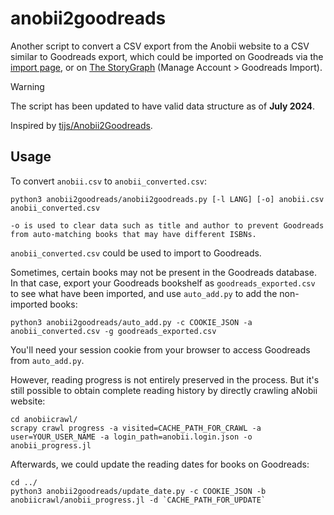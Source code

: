 # anobii2goodreads

Another script to convert a CSV export from the Anobii website
to a CSV similar to Goodreads export, which could be imported on Goodreads via
the [import page](http://www.goodreads.com/review/import), or on [The StoryGraph](https://www.thestorygraph.com/) (Manage Account > Goodreads Import).

> [!WARNING]
> The script has been updated to have valid data structure as of **July 2024**.

Inspired by [tijs/Anobii2Goodreads](https://github.com/tijs/Anobii2Goodreads).

## Usage

To convert `anobii.csv` to `anobii_converted.csv`:

    python3 anobii2goodreads/anobii2goodreads.py [-l LANG] [-o] anobii.csv anobii_converted.csv

    -o is used to clear data such as title and author to prevent Goodreads from auto-matching books that may have different ISBNs.

`anobii_converted.csv` could be used to import to Goodreads.

Sometimes, certain books may not be present in the Goodreads database. In that case, export your Goodreads bookshelf as `goodreads_exported.csv` to see what have been imported, and use `auto_add.py` to add the non-imported books:

    python3 anobii2goodreads/auto_add.py -c COOKIE_JSON -a anobii_converted.csv -g goodreads_exported.csv

You'll need your session cookie from your browser to access Goodreads from `auto_add.py`.

However, reading progress is not entirely preserved in the process. But it's still possible to obtain complete reading history by directly crawling aNobii website:

    cd anobiicrawl/
    scrapy crawl progress -a visited=CACHE_PATH_FOR_CRAWL -a user=YOUR_USER_NAME -a login_path=anobii.login.json -o anobii_progress.jl

Afterwards, we could update the reading dates for books on Goodreads:

    cd ../
    python3 anobii2goodreads/update_date.py -c COOKIE_JSON -b anobiicrawl/anobii_progress.jl -d `CACHE_PATH_FOR_UPDATE`
